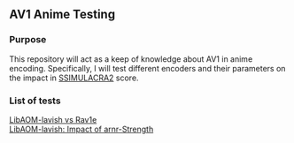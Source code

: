  
## AV1 Anime Testing
### Purpose
This repository will act as a keep of knowledge about AV1 in anime encoding.
Specifically, I will test different encoders and their parameters on the impact in [SSIMULACRA2](https://github.com/rust-av/ssimulacra2) score.

### List of tests
[LibAOM-lavish vs Rav1e](./libaom-vs-rav1e/README.md)  
[LibAOM-lavish: Impact of arnr-Strength](./libaom-arnr-strength/README.md)